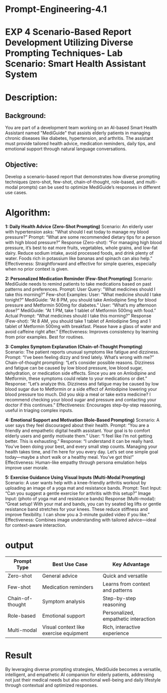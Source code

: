 # Prompt-Engineering-4.1
# EXP 4 Scenario-Based Report Development Utilizing Diverse Prompting Techniques- Lab Scenario: Smart Health Assistant System
# Description: 
## Background:
You are part of a development team working on an AI-based Smart Health Assistant named "MediGuide" that assists elderly patients in managing chronic diseases like diabetes, hypertension, and arthritis. The assistant must provide tailored health advice, medication reminders, daily tips, and emotional support through natural language conversations.

## Objective:
Develop a scenario-based report that demonstrates how diverse prompting techniques (zero-shot, few-shot, chain-of-thought, role-based, and multi-modal prompts) can be used to optimize MediGuide’s responses in different use cases.

# Algorithm:
**1: Daily Health Advice (Zero-Shot Prompting)**
Scenario:
An elderly user with hypertension asks:
"What should I eat today to manage my blood pressure?"
Prompt:
“What are some recommended dietary tips for a person with high blood pressure?”
Response (Zero-shot):
“For managing high blood pressure, it’s best to eat more fruits, vegetables, whole grains, and low-fat dairy. Reduce sodium intake, avoid processed foods, and drink plenty of water. Foods rich in potassium like bananas and spinach can also help.”
Effectiveness:
Straightforward and effective for simple queries, especially when no prior context is given.

**2: Personalized Medication Reminder (Few-Shot Prompting)**
Scenario:
MediGuide needs to remind patients to take medications based on past patterns and preferences.
Prompt:
User Query: "What medicines should I take this morning?"
Few-shot Examples:
User: “What medicine should I take tonight?”
MediGuide: “At 8 PM, you should take Amlodipine 5mg for blood pressure and Metformin 500mg for diabetes.”
User: “What’s my afternoon dose?”
MediGuide: “At 1 PM, take 1 tablet of Metformin 500mg with food.”
Actual Prompt: “What medicines should I take this morning?”
Response (Few-shot):
“At 8 AM, you should take 1 tablet of Amlodipine 5mg and 1 tablet of Metformin 500mg with breakfast. Please have a glass of water and avoid caffeine right after.”
Effectiveness:
Improves consistency by learning from prior examples. Best for routines.

**3: Complex Symptom Explanation (Chain-of-Thought Prompting)**
Scenario:
The patient reports unusual symptoms like fatigue and dizziness.
Prompt:
“I’ve been feeling dizzy and tired lately. What’s wrong with me?”
Chain-of-thought prompting:
“Let’s consider possible reasons. Dizziness and fatigue can be caused by low blood pressure, low blood sugar, dehydration, or medication side effects. Since you are on Amlodipine and Metformin, these symptoms could relate to your medications or diet.”
Response:
“Let’s analyze this. Dizziness and fatigue may be caused by low blood sugar due to Metformin or a side effect of Amlodipine lowering your blood pressure too much. Did you skip a meal or take extra medicine? I recommend checking your blood sugar and pressure and contacting your doctor if this continues.”
Effectiveness:
Encourages step-by-step reasoning, useful in triaging complex inputs.

**4: Emotional Support and Motivation (Role-Based Prompting)**
Scenario:
A user says they feel discouraged about their health.
Prompt:
“You are a friendly and empathetic digital health assistant. Your goal is to comfort elderly users and gently motivate them.”
User: “I feel like I’m not getting better. This is exhausting.”
Response:
“I understand it can be really hard. You’ve been doing your best, and every small step counts. Managing your health takes time, and I’m here for you every day. Let’s set one simple goal today—maybe a short walk or a healthy meal. You’ve got this!”
Effectiveness:
Human-like empathy through persona emulation helps improve user morale.

 **5: Exercise Guidance Using Visual Inputs (Multi-Modal Prompting)**
Scenario:
A user wants help with a knee-friendly arthritis workout by uploading an image of a yoga mat and resistance bands.
Prompt:
Text Input: “Can you suggest a gentle exercise for arthritis with this setup?”
Image Input: (photo of yoga mat and resistance bands)
Response (Multi-modal):
“Great setup! With your mat and bands, you can try seated leg lifts or gentle resistance band stretches for your knees. These reduce stiffness and improve flexibility. I can show you a 3-minute guided video if you like.”
Effectiveness:
Combines image understanding with tailored advice—ideal for context-aware interaction.

# output
| Prompt Type      | Best Use Case                          | Key Advantage                        |
| ---------------- | -------------------------------------- | ------------------------------------ |
| Zero-shot        | General advice                         | Quick and versatile                  |
| Few-shot         | Medication reminders                   | Learns from context and patterns     |
| Chain-of-thought | Symptom analysis                       | Step-by-step reasoning               |
| Role-based       | Emotional support                      | Personalized, empathetic interaction |
| Multi-modal      | Visual context like exercise equipment | Rich, interactive experience         |

# Result
By leveraging diverse prompting strategies, MediGuide becomes a versatile, intelligent, and empathetic AI companion for elderly patients, addressing not just their medical needs but also emotional well-being and daily lifestyle through contextual and optimized responses.





